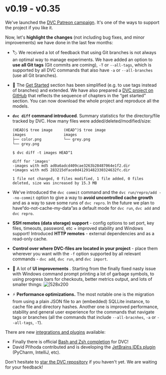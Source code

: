 # v0.19 - v0.35

We've launched the
[DVC Patreon campaign](https://www.patreon.com/DVCorg/overview). It's one of the
ways to support the project if you like it.

Now, let's **highlight the changes** (not including bug fixes, and minor
improvements) we have done in the last few months:

- 🏷 We received a lot of feedback that using Git branches is not always an
  optimal way to manage experiments. We have added an option to **use all Git
  tags** (Git commits are coming), `-T` or `--all-tags`, which is supported by
  all DVC commands that also have `-a` or `--all-branches` (use all Git
  branches).

- 📖 The [Get Started](/doc/tutorials/get-started/agenda) section has been
  simplified (e.g. to use tags instead of branches) and extended. We have also
  prepared a
  [DVC project on GitHub](https://github.com/iterative/example-get-started) that
  reflects the sequence of chapters in the “get started” section. You can now
  download the whole project and reproduce all the models.

- **`dvc diff`** **command introduced**. Summary statistics for the
  directory/file tracked by DVC. How many files were
  added/deleted/modified/size:

  ```diff
  (HEAD)$ tree image     (HEAD^)$ tree image
  images                 images
  ├── color.png          └── grey.png
  └── grey.png
  ```

  ```dvc
  $ dvc diff -t images HEAD^1

  diff for 'images'
  -images with md5 ad0a6adcd409cae3263b28487064e1f2.dir
  +images with md5 283215dface0d41291482330324632fc.dir

  1 file not changed, 0 files modified, 1 file added, 0 files deleted, size was increased by 15.3 MB
  ```

- We've introduced the `dvc commit` command and the
  `dvc run/repro/add --no-commit` option to give a way to **avoid uncontrolled
  cache growth** and as a way to save some runs of `dvc repro`. In the future we
  plan to have“do-not-cache-my-data”as a default mode for `dvc run`, `dvc add`
  and `dvc repro`.

- **SSH remotes (data storage) support** - config options to set port, key
  files, timeouts, password, etc + improved stability and Windows support!
  Introduced **HTTP remotes** - external dependencies and as a read-only cache.

- **Control over where DVC-files are located in your project** - place them
  wherever you want with the `-f` option supported by all relevant commands -
  `dvc add`, `dvc run`, and `dvc import`.

- 🙂 A lot of **UI improvements** . Starting from the finally fixed nasty issue
  with Windows command prompt printing a lot of garbage symbols, to using
  progress bars for checkouts, better metrics output, and lots of smaller
  things: ![|528x200](/img/0.35-metrics.gif)

- ⚡️ **Performance optimizations.** The most notable one is the migration from
  using a plain JSON file to an (embedded) SQLLite instance, to cache file and
  directory hashes. Another one is improved performance, stability and general
  user experience for the commands that navigate tags or branches (all the
  commands that include `--all-bracnhes`, `-a` or `--all-tags`, `-T`).

There are new [integrations and plugins](/doc/install/plugins) available:

- Finally there is official [Bash and Zsh completion](/doc/install/completion)
  for DVC!
- David Příhoda contributed and is developing the
  [JetBrains IDEs plugin](https://plugins.jetbrains.com/plugin/11368-data-version-control-dvc-support)
  (PyCharm, IntelliJ, etc).

Don't hesitate to
[star the DVC repository](https://github.com/iterative/dvc/stargazers) if you
haven't yet. We are waiting for your feedback!
